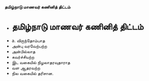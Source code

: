 **தமிழ்நாடு மாணவர் கணினித் திட்டம்**
- # தமிழ்நாடு மாணவர் கணினித் திட்டம்
- a. விருந்தோம்பாத
- அன்பு வரவேற்பற்ற
- அன்பில்லாத
- கவர்ச்சியற்ற
- இட வகையில் நிழலாதரவுதாராத
- வள ஆதரவற்ற
- நில வகையில் தரிசான.

